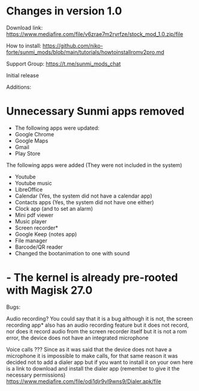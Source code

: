 # Changes in version 1.0

Download link:
https://www.mediafire.com/file/v6zrae7m2ryrfze/stock_mod_1.0.zip/file

How to install:
https://github.com/niko-forte/sunmi_mods/blob/main/tutorials/howtoinstallromv2pro.md

Support Group: https://t.me/sunmi_mods_chat

Initial release

Additions:
# Unnecessary Sunmi apps removed
- The following apps were updated:
- Google Chrome
- Google Maps
- Gmail
- Play Store

The following apps were added (They were not included in the system)

- Youtube
- Youtube music
- LibreOffice
- Calendar (Yes, the system did not have a calendar app)
- Contacts apps (Yes, the system did not have one either)
- Clock app (and to set an alarm)
- Mini pdf viewer
- Music player
- Screen recorder*
- Google Keep (notes app)
- File manager
- Barcode/QR reader
- Changed the bootanimation to one with sound

# - The kernel is already pre-rooted with Magisk 27.0

Bugs:

Audio recording? You could say that it is a bug although
it is not, the screen recording app* also has an audio recording feature
but it does not record, nor does it record audio from the screen recorder itself
but it is not a rom error, the device does not have an integrated microphone


Voice calls ??? Since as it was said that the device does not have a microphone
it is impossible to make calls, for that same reason it was decided not to add a dialer app
but if you want to install it on your own here is a link to download and install the dialer app
(remember to give it the necessary permissions)
https://www.mediafire.com/file/odi1djr9vl9wns9/Dialer.apk/file
